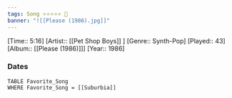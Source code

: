 ```yaml
---
tags: Song ⭐⭐⭐⭐⭐ 💛
banner: "![[Please (1986).jpg]]"
---
```

[Time:: 5:16]
[Artist:: [[Pet Shop Boys]] ]
[Genre:: Synth-Pop]
[Played:: 43]
[Album:: [[Please (1986)]]]
[Year:: 1986]
### Dates
````dataview
TABLE Favorite_Song
WHERE Favorite_Song = [[Suburbia]]
````